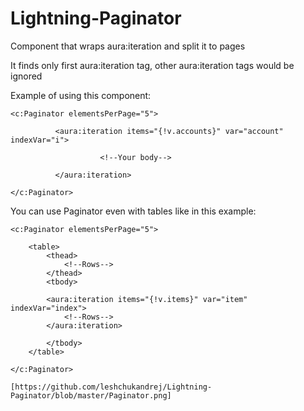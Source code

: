 # Lightning-Paginator
Component that wraps aura:iteration and split it to pages

It finds only first aura:iteration tag, other aura:iteration tags would be ignored

Example of using this component:
```
<c:Paginator elementsPerPage="5">

          <aura:iteration items="{!v.accounts}" var="account" indexVar="i">

                    <!--Your body-->
                                          
          </aura:iteration>
          
</c:Paginator>
```

You can use Paginator even with tables like in this example:
```
<c:Paginator elementsPerPage="5">

    <table>
        <thead>
            <!--Rows-->
        </thead>
        <tbody>
        
        <aura:iteration items="{!v.items}" var="item" indexVar="index">
            <!--Rows-->
        </aura:iteration>
        
        </tbody>
    </table>

</c:Paginator>

[https://github.com/leshchukandrej/Lightning-Paginator/blob/master/Paginator.png]
